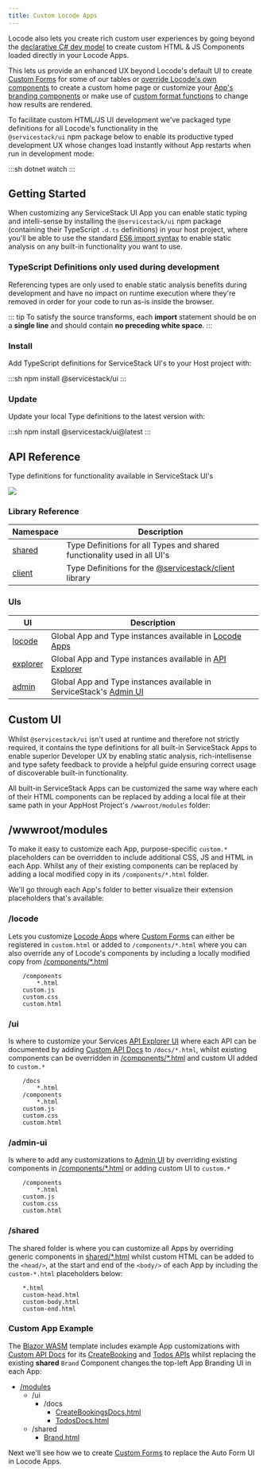 ```yaml
---
title: Custom Locode Apps
---
```


Locode also lets you create rich custom user experiences by going beyond the [declarative C# dev model](/locode/declarative)
to create custom HTML & JS Components loaded directly in your Locode Apps.

This lets us provide an enhanced UX beyond Locode's default UI to create [Custom Forms](/locode/custom-forms.html) for 
some of our tables or [override Locode's own components](/locode/custom-components) to create a custom home page 
or customize your [App's branding components](/locode/custom.html#custom-app-example) or make use of
[custom format functions](/locode/formatters.html#custom-format-function) to change how results are rendered.

To facilitate custom HTML/JS UI development we've packaged type definitions for all Locode's functionality in the  
`@servicestack/ui` npm package below to enable its productive typed development UX whose changes load instantly without
App restarts when run in development mode:

:::sh
dotnet watch
:::

## Getting Started

When customizing any ServiceStack UI App you can enable static typing and intelli-sense by installing the `@servicestack/ui` npm package
(containing their TypeScript `.d.ts` definitions) in your host project, where you'll be able to use the standard 
[ES6 import syntax](https://developer.mozilla.org/en-US/docs/Web/JavaScript/Reference/Statements/import) 
to enable static analysis on any built-in functionality you want to use.

### TypeScript Definitions only used during development

Referencing types are only used to enable static analysis benefits during development and have no impact on runtime execution where they're removed in order for your code to run as-is inside the browser.

::: tip
To satisfy the source transforms, each **import** statement should be on a **single line** and should contain **no preceding white space**.
:::

### Install

Add TypeScript definitions for ServiceStack UI's to your Host project with:

:::sh
npm install @servicestack/ui
:::

### Update

Update your local Type definitions to the latest version with:

:::sh
npm install @servicestack/ui@latest
:::

## API Reference

Type definitions for functionality available in ServiceStack UI's

[![](/images/locode/shared-api-reference.png)](https://api.locode.dev/modules/shared.html)

### Library Reference

| Namespace                                            | Description                                                                                                  |
|------------------------------------------------------|--------------------------------------------------------------------------------------------------------------|
| [shared](https://api.locode.dev/modules/shared.html) | Type Definitions for all Types and shared functionality used in all UI's                                     |
| [client](https://api.locode.dev/modules/client.html) | Type Definitions for the [@servicestack/client](https://github.com/ServiceStack/servicestack-client) library |

### UIs

| UI                                                       | Description                                                                                                  |
|----------------------------------------------------------|--------------------------------------------------------------------------------------------------------------|
| [locode](https://api.locode.dev/modules/locode.html)     | Global App and Type instances available in [Locode Apps](https://www.locode.dev)                                 |
| [explorer](https://api.locode.dev/modules/explorer.html) | Global App and Type instances available in [API Explorer](/api-explorer)        |
| [admin](https://api.locode.dev/modules/admin.html)       | Global App and Type instances available in ServiceStack's [Admin UI](/admin-ui) |


## Custom UI

Whilst `@servicestack/ui` isn't used at runtime and therefore not strictly required, it contains the type definitions 
for all built-in ServiceStack Apps to enable superior Developer UX by enabling static analysis, rich-intellisense and 
type safety feedback to provide a helpful guide ensuring correct usage of discoverable built-in functionality. 

All built-in ServiceStack Apps can be customized the same way where each of their HTML components can be replaced by 
adding a local file at their same path in your AppHost Project's `/wwwroot/modules` folder: 

## /wwwroot/modules

To make it easy to customize each App, purpose-specific `custom.*` placeholders can be overridden to include additional
CSS, JS and HTML in each App. Whilst any of their existing components can be replaced by adding a local modified copy
in its `/components/*.html` folder. 

We'll go through each App's folder to better visualize their extension placeholders that's available:  

### /locode

Lets you customize [Locode Apps](https://www.locode.dev) where [Custom Forms](/locode/custom-forms) can either be registered in 
`custom.html` or added to `/components/*.html` where you can also override any of Locode's components by including 
a locally modified copy from
[/components/*.html](https://github.com/ServiceStack/ServiceStack/tree/main/ServiceStack/src/ServiceStack/modules/locode/components)

```
    /components
        *.html
    custom.js
    custom.css
    custom.html
```

### /ui

Is where to customize your Services [API Explorer UI](/api-explorer) where each API can
be documented by adding [Custom API Docs](/api-explorer#api-docs) to `/docs/*.html`,
whilst existing components can be overridden in 
[/components/*.html](https://github.com/ServiceStack/ServiceStack/tree/main/ServiceStack/src/ServiceStack/modules/ui/components)
and custom UI added to `custom.*`

```
    /docs
        *.html
    /components
        *.html
    custom.js
    custom.css
    custom.html
```

### /admin-ui

Is where to add any customizations to [Admin UI](/admin-ui) by overriding existing components in 
[/components/*.html](https://github.com/ServiceStack/ServiceStack/tree/main/ServiceStack/src/ServiceStack/modules/admin-ui/components)
or adding custom UI to `custom.*`

```
    /components
        *.html
    custom.js
    custom.css
    custom.html
```

### /shared

The shared folder is where you can customize all Apps by overriding generic components in 
[shared/*.html](https://github.com/ServiceStack/ServiceStack/tree/main/ServiceStack/src/ServiceStack/modules/shared)
whilst custom HTML can be added to the `<head/>`, at the start and end of the `<body/>` of each App by including
the `custom-*.html` placeholders below:

```
    *.html
    custom-head.html
    custom-body.html
    custom-end.html        
```

### Custom App Example

The [Blazor WASM](/templates-blazor) template includes example App customizations with
[Custom API Docs](/api-explorer#api-docs) for its 
[CreateBooking](https://blazor-wasm-api.jamstacks.net/ui/CreateBooking?tab=details) and
[Todos APIs](https://blazor-wasm-api.jamstacks.net/ui/QueryTodos?tab=details) whilst replacing the existing **shared** 
`Brand` Component changes the top-left App Branding UI in each App:

<ul class="list-none">
    <li>
        <a href="https://github.com/NetCoreTemplates/blazor-wasm/tree/main/MyApp/wwwroot/modules" class="font-medium">/modules</a>
        <ul class="list-none">
            <li>
                <span class="font-medium">/ui</span>
                <ul class="list-none">
                    <li>
                        <span class="font-medium">/docs</span>
                        <ul class="list-none">
                            <li>
                                <a href="https://github.com/NetCoreTemplates/blazor-wasm/blob/main/MyApp/wwwroot/modules/ui/docs/CreateBookingsDocs.html">
                                    CreateBookingsDocs.html
                                </a>
                            </li>
                            <li>
                                <a href="https://github.com/NetCoreTemplates/blazor-wasm/blob/main/MyApp/wwwroot/modules/ui/docs/TodosDocs.html">
                                    TodosDocs.html
                                </a>
                            </li>
                        </ul>
                    </li>
                </ul>
            </li>
            <li>
                <span class="font-medium">/shared</span>
                <ul class="list-none">
                    <li>
                        <a href="https://github.com/NetCoreTemplates/blazor-wasm/blob/main/MyApp/wwwroot/modules/shared/Brand.html">
                            Brand.html
                        </a>
                    </li>
                </ul>
            </li>
        </ul>
    </li>
</ul>

Next we'll see how we to create [Custom Forms](/locode/custom-forms) to replace the Auto Form UI in Locode Apps.